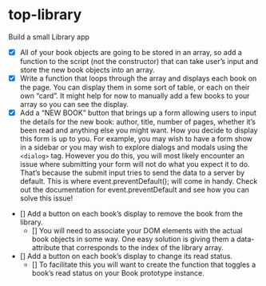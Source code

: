 # top-library

Build a small Library app

- [X] All of your book objects are going to be stored in an array, so add a function to the script (not the constructor) that can take user’s input and store the new book objects into an array.
- [X] Write a function that loops through the array and displays each book on the page. You can display them in some sort of table, or each on their own “card”. It might help for now to manually add a few books to your array so you can see the display.
- [X] Add a “NEW BOOK” button that brings up a form allowing users to input the details for the new book: author, title, number of pages, whether it’s been read and anything else you might want. How you decide to display this form is up to you. For example, you may wish to have a form show in a sidebar or you may wish to explore dialogs and modals using the `<dialog>` tag. However you do this, you will most likely encounter an issue where submitting your form will not do what you expect it to do. That’s because the submit input tries to send the data to a server by default. This is where event.preventDefault(); will come in handy. Check out the documentation for event.preventDefault and see how you can solve this issue!
- [] Add a button on each book’s display to remove the book from the library.
  - [] You will need to associate your DOM elements with the actual book objects in some way. One easy solution is giving them a data-attribute that corresponds to the index of the library array.
- [] Add a button on each book’s display to change its read status.
  - [] To facilitate this you will want to create the function that toggles a book’s read status on your Book prototype instance.
